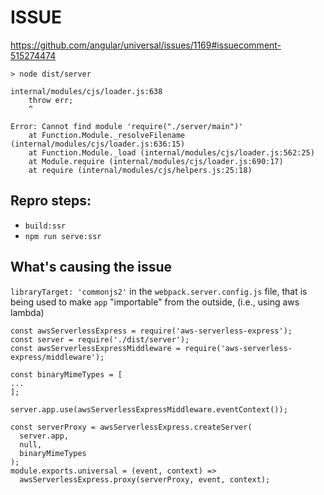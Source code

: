 # ISSUE
https://github.com/angular/universal/issues/1169#issuecomment-515274474
```
> node dist/server

internal/modules/cjs/loader.js:638
    throw err;
    ^

Error: Cannot find module 'require("./server/main")'
    at Function.Module._resolveFilename (internal/modules/cjs/loader.js:636:15)
    at Function.Module._load (internal/modules/cjs/loader.js:562:25)
    at Module.require (internal/modules/cjs/loader.js:690:17)
    at require (internal/modules/cjs/helpers.js:25:18)
```

## Repro steps:
- `build:ssr`
- `npm run serve:ssr`

## What's causing the issue
`libraryTarget: 'commonjs2'` in the `webpack.server.config.js` file, that is being used to make `app` "importable" from the outside, (i.e., using aws lambda)
```
const awsServerlessExpress = require('aws-serverless-express');
const server = require('./dist/server');
const awsServerlessExpressMiddleware = require('aws-serverless-express/middleware');

const binaryMimeTypes = [
...
];

server.app.use(awsServerlessExpressMiddleware.eventContext());

const serverProxy = awsServerlessExpress.createServer(
  server.app,
  null,
  binaryMimeTypes
);
module.exports.universal = (event, context) =>
  awsServerlessExpress.proxy(serverProxy, event, context);
```
